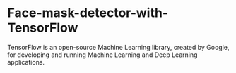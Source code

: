 # Face-mask-detector-with-TensorFlow
TensorFlow is an open-source Machine Learning library, created by Google, for developing and running Machine Learning and Deep Learning applications.
